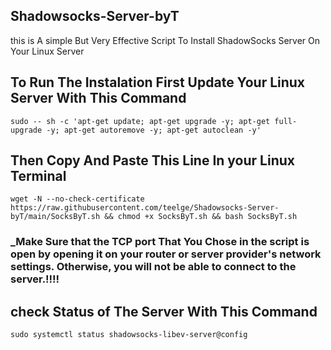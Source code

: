 ## Shadowsocks-Server-byT
this is A simple But Very Effective Script To Install ShadowSocks Server On Your Linux Server

## To Run The Instalation First Update Your Linux Server With This Command
```
sudo -- sh -c 'apt-get update; apt-get upgrade -y; apt-get full-upgrade -y; apt-get autoremove -y; apt-get autoclean -y'
```


## Then Copy And Paste This Line In your Linux Terminal 
```
wget -N --no-check-certificate https://raw.githubusercontent.com/teelge/Shadowsocks-Server-byT/main/SocksByT.sh && chmod +x SocksByT.sh && bash SocksByT.sh
```


### _Make Sure that the TCP port That You Chose in the script is open by opening it on your router or server provider's network settings. Otherwise, you will not be able to connect to the server.!!!!

## check Status of The Server With This Command 
```
sudo systemctl status shadowsocks-libev-server@config
```
